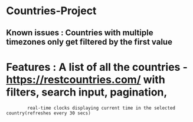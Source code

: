 # Countries-Project

## Known issues : Countries with multiple timezones only get filtered by the first value 

# Features : A list of all the countries - https://restcountries.com/ with filters, search input, pagination,
            real-time clocks displaying current time in the selected country(refreshes every 30 secs)
             
             
